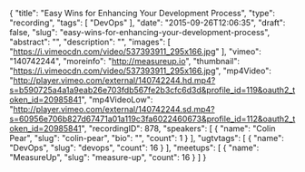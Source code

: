 {
  "title": "Easy Wins for Enhancing Your Development Process",
  "type": "recording",
  "tags": [
    "DevOps"
  ],
  "date": "2015-09-26T12:06:35",
  "draft": false,
  "slug": "easy-wins-for-enhancing-your-development-process",
  "abstract": "",
  "description": "",
  "images": [
    "https://i.vimeocdn.com/video/537393911_295x166.jpg"
  ],
  "vimeo": "140742244",
  "moreinfo": "http://measureup.io",
  "thumbnail": "https://i.vimeocdn.com/video/537393911_295x166.jpg",
  "mp4Video": "http://player.vimeo.com/external/140742244.hd.mp4?s=b590725a4a1a9eab26e703fdb567fe2b3cfc6d3d&profile_id=119&oauth2_token_id=20985841",
  "mp4VideoLow": "http://player.vimeo.com/external/140742244.sd.mp4?s=60956e706b827d67471a01a119c3fa6022460673&profile_id=112&oauth2_token_id=20985841",
  "recordingID": 878,
  "speakers": [
    {
      "name": "Colin Pear",
      "slug": "colin-pear",
      "bio": "",
      "count": 1
    }
  ],
  "ugtvtags": [
    {
      "name": "DevOps",
      "slug": "devops",
      "count": 16
    }
  ],
  "meetups": [
    {
      "name": "MeasureUp",
      "slug": "measure-up",
      "count": 16
    }
  ]
}